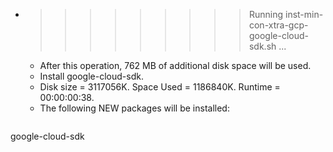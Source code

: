* >>>>>>>>> Running inst-min-con-xtra-gcp-google-cloud-sdk.sh ...
  * After this operation, 762 MB of additional disk space will be used.
  * Install google-cloud-sdk.
  * Disk size = 3117056K. Space Used = 1186840K. Runtime = 00:00:00:38.
  * The following NEW packages will be installed:
  ```bash
google-cloud-sdk
  ```
